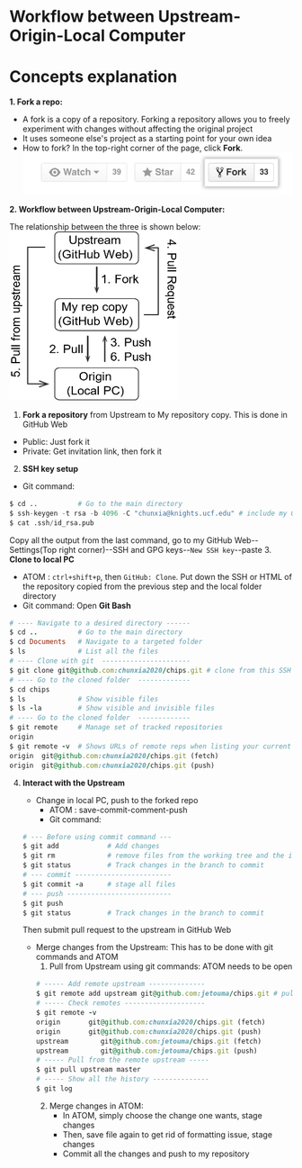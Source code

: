 # Workflow between Upstream-Origin-Local Computer

# Concepts explanation
**1. Fork a repo:**
   - A fork is a copy of a repository. Forking a repository allows you to freely experiment with changes without affecting the original project
   - It uses someone else's project as a starting point for your own idea
   - How to fork? In the top-right corner of the page, click **Fork**. ![Fork](https://github.com/chunxia2020/Github-Configuration/blob/master/Images/fork_button.jpg)

**2. Workflow between Upstream-Origin-Local Computer:**

The relationship between the three is shown below:
<img src="https://github.com/chunxia2020/Github-Configuration/blob/master/Images/WorkFlow.png" width="300" height="300">
1. **Fork a repository** from Upstream to My repository copy. This is done in GitHub Web
  - Public: Just fork it
  - Private: Get invitation link, then fork it
2. **SSH key setup**
  - Git command:
  ```python
  $ cd ..          # Go to the main directory
  $ ssh-keygen -t rsa -b 4096 -C "chunxia@knights.ucf.edu" # include my GitHub email address
  $ cat .ssh/id_rsa.pub
  ```
  Copy all the output from the last command, go to my GitHub Web--Settings(Top right corner)--SSH and GPG keys--`New SSH key`--paste
3. **Clone to local PC**
  - ATOM : `ctrl+shift+p`, then `GitHub: Clone`. Put down the SSH or HTML of the repository copied from the previous step and the local folder directory
  - Git command: Open **Git Bash**
  ```ruby
  # ---- Navigate to a desired directory ------
  $ cd ..          # Go to the main directory
  $ cd Documents   # Navigate to a targeted folder
  $ ls             # List all the files
  # ---- Clone with git  ----------------------
  $ git clone git@github.com:chunxia2020/chips.git # clone from this SSH
  # ---- Go to the cloned folder  -------------
  $ cd chips
  $ ls             # Show visible files
  $ ls -la         # Show visible and invisible files
  # ---- Go to the cloned folder  -------------
  $ git remote     # Manage set of tracked repositories
  origin
  $ git remote -v  # Shows URLs of remote reps when listing your current remote connections
  origin  git@github.com:chunxia2020/chips.git (fetch)
  origin  git@github.com:chunxia2020/chips.git (push)
  ```
 4. **Interact with the Upstream**
    - Change in local PC, push to the forked repo
       - ATOM : save-commit-comment-push
       - Git command:
     ```ruby
     # --- Before using commit command ---
     $ git add            # Add changes
     $ git rm             # remove files from the working tree and the index
     $ git status         # Track changes in the branch to commit
     # --- commit ------------------------
     $ git commit -a      # stage all files
     # --- push --------------------------
     $ git push
     $ git status         # Track changes in the branch to commit
     ```
    Then submit pull request to the upstream in GitHub Web

    - Merge changes from the Upstream: This has to be done with git commands and ATOM
       1. Pull from Upstream using git commands:
       ATOM needs to be open
       ```ruby
       # ----- Add remote upstream --------------
       $ git remote add upstream git@github.com:jetouma/chips.git # pull from upstream SSH
       # ----- Check remotes --------------------
       $ git remote -v
       origin       git@github.com:chunxia2020/chips.git (fetch)
       origin       git@github.com:chunxia2020/chips.git (push)
       upstream        git@github.com:jetouma/chips.git (fetch)
       upstream        git@github.com:jetouma/chips.git (push)
       # ----- Pull from the remote upstream -----
       $ git pull upstream master
       # ----- Show all the history --------------
       $ git log
       ```
       2. Merge changes in ATOM:
          - In ATOM, simply choose the change one wants, stage changes
          - Then, save file again to get rid of formatting issue, stage changes
          - Commit all the changes and push to my repository
